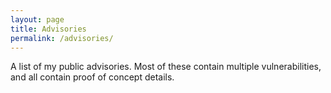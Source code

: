 ```yaml
---
layout: page
title: Advisories
permalink: /advisories/
---
```


A list of my public advisories. Most of these contain multiple vulnerabilities, and all contain proof of concept details.

